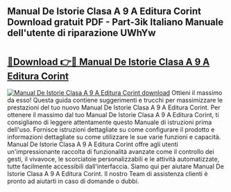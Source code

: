 ## Manual De Istorie Clasa A 9 A Editura Corint Download gratuit PDF - Part-3ik Italiano Manuale dell'utente di riparazione UWhYw

# <h2><a href="http://dfh4nh9.blite.top/?on=Manual+De+Istorie+Clasa+A+9+A+Editura+Corint">🔗Download 👉🔴 Manual De Istorie Clasa A 9 A Editura Corint</a></h2>

[![Manual De Istorie Clasa A 9 A Editura Corint download](https://i.imgur.com/lujVjoI.png)](http://dfh4nh9.blite.top/?on=Manual+De+Istorie+Clasa+A+9+A+Editura+Corint)
Ottieni il massimo da esso! Questa guida contiene suggerimenti e trucchi per massimizzare le prestazioni del tuo nuovo Manual De Istorie Clasa A 9 A Editura Corint. Per ottenere il massimo dal tuo Manual De Istorie Clasa A 9 A Editura Corint, ti consigliamo di leggere attentamente questo Manuale di istruzioni prima dell'uso. Fornisce istruzioni dettagliate su come configurare il prodotto e informazioni dettagliate su come utilizzare le sue varie funzioni e capacità. Manual De Istorie Clasa A 9 A Editura Corint offre agli utenti un'impressionante raccolta di funzionalità avanzate come il controllo dei gesti, il vivavoce, le scorciatoie personalizzabili e le attività automatizzate, tutte facilmente accessibili dall'interfaccia. Siamo qui per aiutare Manual De Istorie Clasa A 9 A Editura Corint. Il nostro Team di assistenza clienti è pronto ad aiutarti in caso di domande o dubbi.
